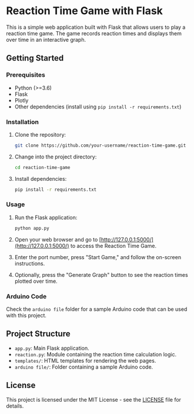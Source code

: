 # Reaction Time Game with Flask

This is a simple web application built with Flask that allows users to play a reaction time game. The game records reaction times and displays them over time in an interactive graph.

## Getting Started

### Prerequisites

- Python (>=3.6)
- Flask
- Plotly
- Other dependencies (install using `pip install -r requirements.txt`)

### Installation

1. Clone the repository:

    ```bash
    git clone https://github.com/your-username/reaction-time-game.git
    ```

2. Change into the project directory:

    ```bash
    cd reaction-time-game
    ```

3. Install dependencies:

    ```bash
    pip install -r requirements.txt
    ```

### Usage

1. Run the Flask application:

    ```bash
    python app.py
    ```

2. Open your web browser and go to [http://127.0.0.1:5000/](http://127.0.0.1:5000/) to access the Reaction Time Game.

3. Enter the port number, press "Start Game," and follow the on-screen instructions.

4. Optionally, press the "Generate Graph" button to see the reaction times plotted over time.

### Arduino Code

Check the `arduino file` folder for a sample Arduino code that can be used with this project.

## Project Structure

- `app.py`: Main Flask application.
- `reaction.py`: Module containing the reaction time calculation logic.
- `templates/`: HTML templates for rendering the web pages.
- `arduino file/`: Folder containing a sample Arduino code.



## License

This project is licensed under the MIT License - see the [LICENSE](LICENSE) file for details.
